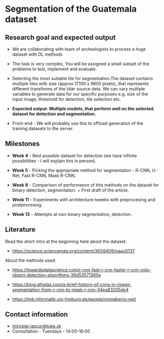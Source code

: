 # Segmentation of the Guatemala dataset

## Research goal and expected output
* We are collaborating with team of archeologists to process a huge dataset with DL methods
* The task is very complex, You will be assigned a small subset of the problems to test, implement and evaluate.

* Selecting the most suitable tile for segmentation.The dataset contains multiple tiles with size (approx 17100 x 9800 pixels), that represents different transforms of the lidar source data. We can vary multiple variables to generate data for our specific purposes e.g. size of the input image, threshold for detection, tile selection etc.

* __Expected output__: __Multiple models, that perform well on the selected dataset for detection and segmentation.__

* Front-end - We will probably use this to offload generation of the training datasets to the server

## Milestones
* __Week 4__  - Best possible dataset for detection (we have infinite possibilities - I will explain this in person).

* __Week 5__ - Picking the appropriate method for segmentation - R-CNN, U-Net, Fast R-CNN, Mask R-CNN.

* __Week 8__ - Comparison of performance of this methods on the dataset for binary detection, segmentation. + First draft of the article.

* __Week 11__ - Experiments with architecture tweeks with preprocesing and postprocesing.

* __Week 13__ - Attempts at non-binary segmentation, detection.

## Literature
Read the short intro at the beginning here about the dataset:
* https://science.sciencemag.org/content/361/6409/eaau0137

About the methods used:
* https://towardsdatascience.com/r-cnn-fast-r-cnn-faster-r-cnn-yolo-object-detection-algorithms-36d53571365e

* https://blog.athelas.com/a-brief-history-of-cnns-in-image-segmentation-from-r-cnn-to-mask-r-cnn-34ea83205de4

* https://lmb.informatik.uni-freiburg.de/people/ronneber/u-net/

## Contact information

* miroslav.jascur@tuke.sk
* Consultation - Tuesdays - 14:00-16:00

